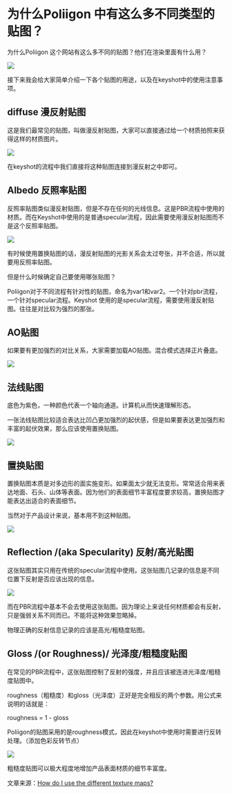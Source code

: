 # 为什么Poliigon 中有这么多不同类型的贴图？

为什么Poliigon 这个网站有这么多不同的贴图？他们在渲染里面有什么用？

![](http://ox55f9bg6.bkt.clouddn.com/2017-10-04-054830.jpg)

接下来我会给大家简单介绍一下各个贴图的用途，以及在keyshot中的使用注意事项。

## diffuse 漫反射贴图

这是我们最常见的贴图，叫做漫反射贴图，大家可以直接通过给一个材质拍照来获得这样的材质图片。

![](http://ox55f9bg6.bkt.clouddn.com/2017-10-04-054833.jpg)

在keyshot的流程中我们直接将这种贴图连接到漫反射之中即可。

## Albedo 反照率贴图

反照率贴图类似漫反射贴图，但是不存在任何的光线信息。这是PBR流程中使用的材质。而在Keyshot中使用的是普通specular流程，因此需要使用漫反射贴图而不是这个反照率贴图。

![](http://ox55f9bg6.bkt.clouddn.com/2017-10-04-054836.jpg)

有时候使用置换贴图的话，漫反射贴图的光影关系会太过夸张，并不合适，所以就要用反照率贴图。

但是什么时候确定自己要使用哪张贴图？

Poliigon对于不同流程有针对性的贴图，命名为var1和var2。一个针对pbr流程，一个针对specular流程。Keyshot
使用的是specular流程，需要使用漫反射贴图。往往是对比较为强烈的那张。

## AO贴图


如果要有更加强烈的对比关系，大家需要加载AO贴图。混合模式选择正片叠底。

![](http://ox55f9bg6.bkt.clouddn.com/2017-10-04-54837.jpg)

## 法线贴图


底色为紫色，一种颜色代表一个轴向通道。计算机从而快速理解形态。

一张法线贴图比较适合表达比凹凸更加强烈的起伏感，但是如果要表达更加强烈和丰富的起伏效果，那么应该使用置换贴图。

![](http://ox55f9bg6.bkt.clouddn.com/2017-10-04-054831.jpg)

## 置换贴图

置换贴图本质是对多边形的面实施变形。如果面太少就无法变形。常常适合用来表达地面、石头、山体等表面。因为他们的表面细节丰富程度要求较高，置换贴图才能表达出适合的表面细节。

当然对于产品设计来说，基本用不到这种贴图。

![](http://ox55f9bg6.bkt.clouddn.com/2017-10-04-054834.jpg)

## Reflection /(aka Specularity) 反射/高光贴图


这张贴图其实只用在传统的specular流程中使用。这张贴图几记录的信息是不同位置下反射是否应该出现的信息。

![](http://ox55f9bg6.bkt.clouddn.com/2017-10-04-054828.jpg)

而在PBR流程中基本不会去使用这张贴图。因为理论上来说任何材质都会有反射，只是强弱关系不同而已。不能将这种效果忽略掉。

物理正确的反射信息记录的应该是高光/粗糙度贴图。

## Gloss /(or Roughness)/ 光泽度/粗糙度贴图

在常见的PBR流程中，这张贴图控制了反射的强度，并且应该被连进光泽度/粗糙度贴图中。

roughness（粗糙度）和gloss（光泽度）正好是完全相反的两个参数。用公式来说明的话就是：

roughness = 1 - gloss

Poliigon的贴图采用的是roughness模式，因此在keyshot中使用时需要进行反转处理。（添加色彩反转节点）

![](http://ox55f9bg6.bkt.clouddn.com/2017-10-04-054835.jpg)

粗糙度贴图可以极大程度地增加产品表面材质的细节丰富度。

文章来源：[How do I use the different texture maps?](http://poliigon.helpscoutdocs.com/article/30-what-are-texture-maps-for)
